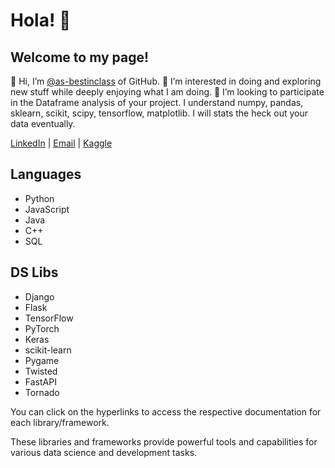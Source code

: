 # Hola! 👋
## Welcome to my page!


👋 Hi, I’m [@as-bestinclass](https://github.com/as-bestinclass) of GitHub.
👀 I’m interested in doing and exploring new stuff while deeply enjoying what I am doing.
💞️ I’m looking to participate in the Dataframe analysis of your project. I understand numpy, pandas, sklearn, scikit, scipy, tensorflow, matplotlib. I will stats the heck out your data eventually.

[LinkedIn](https://www.linkedin.com/in/anand-shah-41461416a) | [Email](mailto:anand23pen@gmail.com) | [Kaggle](https://www.kaggle.com/anand23pen)

## Languages
- Python
- JavaScript
- Java
- C++
- SQL

## DS Libs
- Django
- Flask
- TensorFlow
- PyTorch
- Keras
- scikit-learn
- Pygame
- Twisted
- FastAPI
- Tornado

You can click on the hyperlinks to access the respective documentation for each library/framework.

These libraries and frameworks provide powerful tools and capabilities for various data science and development tasks.
